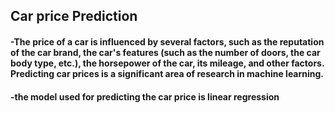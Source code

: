 ##  Car price Prediction
#### -The price of a car is influenced by several factors, such as the reputation of the car brand, the car's features (such as the number of doors, the car body type, etc.), the horsepower of the car, its mileage, and other factors. Predicting car prices is a significant area of research in machine learning.
#### -the model used for predicting the car price is linear regression


